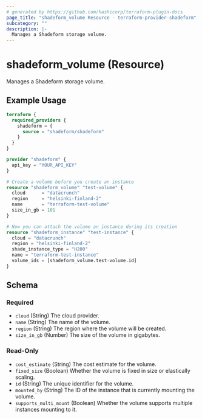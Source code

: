 ```yaml
---
# generated by https://github.com/hashicorp/terraform-plugin-docs
page_title: "shadeform_volume Resource - terraform-provider-shadeform"
subcategory: ""
description: |-
  Manages a Shadeform storage volume.
---
```


# shadeform_volume (Resource)

Manages a Shadeform storage volume.

## Example Usage

```terraform
terraform {
  required_providers {
    shadeform = {
      source = "shadeform/shadeform"
    }
  }
}

provider "shadeform" {
  api_key = "YOUR_API_KEY"
}

# Create a volume before you create an instance
resource "shadeform_volume" "test-volume" {
  cloud      = "datacrunch"
  region     = "helsinki-finland-2"
  name       = "terraform-test-volume"
  size_in_gb = 101
}

# Now you can attach the volume an instance during its creation
resource "shadeform_instance" "test-instance" {
  cloud = "datacrunch"
  region = "helsinki-finland-2"
  shade_instance_type = "H200"
  name = "terraform-test-instance"
  volume_ids = [shadeform_volume.test-volume.id]
}
```

<!-- schema generated by tfplugindocs -->
## Schema

### Required

- `cloud` (String) The cloud provider.
- `name` (String) The name of the volume.
- `region` (String) The region where the volume will be created.
- `size_in_gb` (Number) The size of the volume in gigabytes.

### Read-Only

- `cost_estimate` (String) The cost estimate for the volume.
- `fixed_size` (Boolean) Whether the volume is fixed in size or elastically scaling.
- `id` (String) The unique identifier for the volume.
- `mounted_by` (String) The ID of the instance that is currently mounting the volume.
- `supports_multi_mount` (Boolean) Whether the volume supports multiple instances mounting to it.
